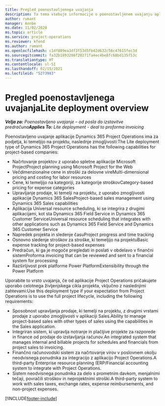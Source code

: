 ```yaml
---
title: Pregled poenostavljenega uvajanja
description: Ta tema vsebuje informacije o poenostavljenem uvajanju aplikacije Dynamics 365 Project Operations.
author: rumant
manager: Annbe
ms.date: 11/02/2020
ms.topic: article
ms.service: project-operations
ms.reviewer: kfend
ms.author: rumant
ms.openlocfilehash: c1df809ea3df3f53d5fb42d632c56c47615fec3d
ms.sourcegitcommit: fa32b1893286f20271fa4ec4be8fc68bd135f53c
ms.translationtype: HT
ms.contentlocale: sl-SI
ms.lasthandoff: 02/15/2021
ms.locfileid: "5273983"
---
```

# <a name="lite-deployment-overview"></a><span data-ttu-id="3fc5b-103">Pregled poenostavljenega uvajanja</span><span class="sxs-lookup"><span data-stu-id="3fc5b-103">Lite deployment overview</span></span>

<span data-ttu-id="3fc5b-104">_**Velja za:** Poenostavljeno uvajanje – od posla do izstavitve predračuna_</span><span class="sxs-lookup"><span data-stu-id="3fc5b-104">_**Applies To:** Lite deployment - deal to proforma invoicing_</span></span>

<span data-ttu-id="3fc5b-105">Poenostavljeno uvajanje aplikacije Dynamics 365 Project Operations ima za podjetja, ki temeljijo na projektu, naslednje zmogljivosti:</span><span class="sxs-lookup"><span data-stu-id="3fc5b-105">The Lite deployment type of Dynamics 365 Project Operations has the following capabilities for project-based companies:</span></span>

- <span data-ttu-id="3fc5b-106">Načrtovanje projektov z uporabo spletne aplikacije Microsoft Project</span><span class="sxs-lookup"><span data-stu-id="3fc5b-106">Project planning using Microsoft Project for the Web</span></span>
- <span data-ttu-id="3fc5b-107">Večdimenzionalne cene in stroški za delovne vire</span><span class="sxs-lookup"><span data-stu-id="3fc5b-107">Multi-dimensional pricing and costing for labor resources</span></span>
- <span data-ttu-id="3fc5b-108">Cene, ki temeljijo na kategoriji, za kategorije stroškov</span><span class="sxs-lookup"><span data-stu-id="3fc5b-108">Category-based pricing for expense categories</span></span>
- <span data-ttu-id="3fc5b-109">Upravljanje prodaje, ki temelji na projektu, z uporabo zmogljivosti aplikacije Dynamics 365 Sales</span><span class="sxs-lookup"><span data-stu-id="3fc5b-109">Project-based sales management using Dynamics 365 Sales capabilities</span></span>
- <span data-ttu-id="3fc5b-110">Aplikacija Universal resource scheduling, ki se integrira z drugimi aplikacijami, kot sta Dynamics 365 Field Service in Dynamics 365 Customer Service</span><span class="sxs-lookup"><span data-stu-id="3fc5b-110">Universal resource scheduling that integrates with other applications such as Dynamics 365 Field Service and Dynamics 365 Customer Service</span></span>
- <span data-ttu-id="3fc5b-111">Napredek projekta in sledenje času</span><span class="sxs-lookup"><span data-stu-id="3fc5b-111">Project progress and time tracking</span></span>
- <span data-ttu-id="3fc5b-112">Osnovno sledenje stroškov za stroške, ki temeljijo na projektu</span><span class="sxs-lookup"><span data-stu-id="3fc5b-112">Basic expense tracking for project-based expenses</span></span>
- <span data-ttu-id="3fc5b-113">Predračun, ki ga je mogoče pregledati in poslati v obdelavo v finančni sistem</span><span class="sxs-lookup"><span data-stu-id="3fc5b-113">Proforma invoicing that can be reviewed and sent to a financial system for processing</span></span>
- <span data-ttu-id="3fc5b-114">Razširljivost prek platforme Power Platform</span><span class="sxs-lookup"><span data-stu-id="3fc5b-114">Extensibility through the Power Platform</span></span>

<span data-ttu-id="3fc5b-115">Uporabite to vrsto uvajanja, če od aplikacije Project Operations pričakujete uporabo celotnega življenjskega cikla projekta, vključno z naslednjimi zahtevami:</span><span class="sxs-lookup"><span data-stu-id="3fc5b-115">Use this deployment type if your expectation from Project Operations is to use the full project lifecycle, including the following requirements:</span></span>

- <span data-ttu-id="3fc5b-116">Sposobnost upravljanja prodaje, ki temelji na projektu, z drugimi vrstami prodaje z uporabo zmogljivosti v aplikaciji Sales.</span><span class="sxs-lookup"><span data-stu-id="3fc5b-116">Ability to manage project-based sales with other types of sales using the capabilities in the Sales application.</span></span>
- <span data-ttu-id="3fc5b-117">Integriran sistem, ki upravlja notranje in plačljive projekte za razporede in finance od prodaje do izstavljanja računov.</span><span class="sxs-lookup"><span data-stu-id="3fc5b-117">An integrated system that manages internal and billable projects for schedules and financials from project sales to invoicing.</span></span>
- <span data-ttu-id="3fc5b-118">Finančno računovodski sistem za načrtovanje virov v poslovnem okolju neodvisnega ponudnika za integracijo z aplikacijo Project Operations.</span><span class="sxs-lookup"><span data-stu-id="3fc5b-118">A third-party Enterprise resource planning (ERP/Financial accounting system to integrate with Project Operations.</span></span>
- <span data-ttu-id="3fc5b-119">Sistem neodvisnega ponudnika za delo s prometnim davkom, menjalnimi tečaji, povračili stroškov in neprojektnimi stroški.</span><span class="sxs-lookup"><span data-stu-id="3fc5b-119">A third-party system to work with sales taxes, exchange rates, expense reimbursements, and non-project expenses.</span></span>


[!INCLUDE[footer-include](../includes/footer-banner.md)]